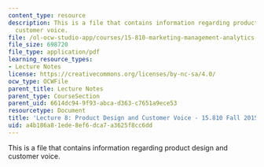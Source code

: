 ```yaml
---
content_type: resource
description: This is a file that contains information regarding product design and
  customer voice.
file: /ol-ocw-studio-app/courses/15-810-marketing-management-analytics-frameworks-and-applications-fall-2015/a4b186a81ede8ef6dca7a3625f8cc6dd_MIT15_810F15_L8_ProdDesn.pdf
file_size: 698720
file_type: application/pdf
learning_resource_types:
- Lecture Notes
license: https://creativecommons.org/licenses/by-nc-sa/4.0/
ocw_type: OCWFile
parent_title: Lecture Notes
parent_type: CourseSection
parent_uid: 6614dc94-9f93-abca-d363-c7651a9ece53
resourcetype: Document
title: 'Lecture 8: Product Design and Customer Voice - 15.810 Fall 2015'
uid: a4b186a8-1ede-8ef6-dca7-a3625f8cc6dd
---
```

This is a file that contains information regarding product design and customer voice.